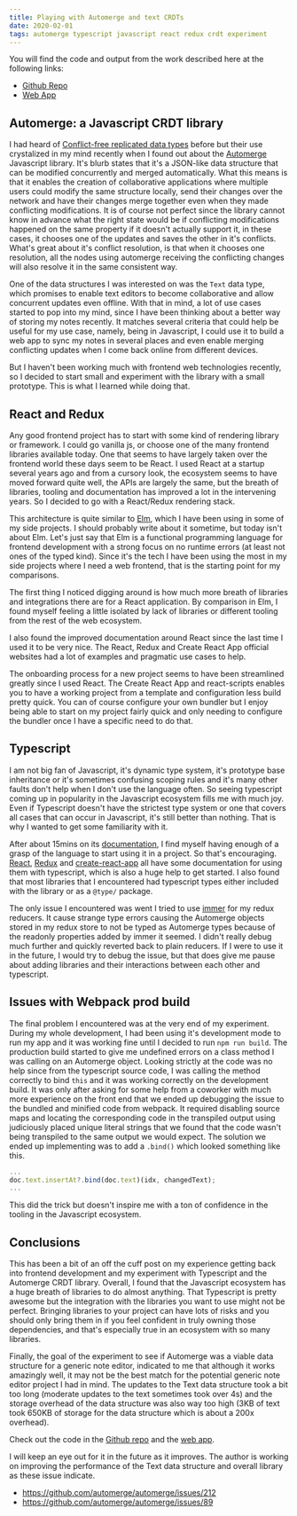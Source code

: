 ```yaml
---
title: Playing with Automerge and text CRDTs
date: 2020-02-01
tags: automerge typescript javascript react redux crdt experiment
---
```


You will find the code and output from the work described here at the following links:

- [Github Repo](https://github.com/jonfk/text-crdt-experiment-automerge-ts)
- [Web App](http://jonfk.github.io/text-crdt-experiment-automerge-ts)

## Automerge: a Javascript CRDT library

I had heard of [Conflict-free replicated data types](https://en.wikipedia.org/wiki/Conflict-free_replicated_data_type)
before but their use crystalized in my mind recently when I found out about the
[Automerge](https://github.com/automerge/automerge) Javascript library. It's blurb states that it's a JSON-like data
structure that can be modified concurrently and merged automatically. What this means is that it enables the
creation of collaborative applications where multiple users could modify the same structure locally, send their changes
over the network and have their changes merge together even when they made conflicting modifications. It is of course
not perfect since the library cannot know in advance what the right state would be if conflicting modifications happened
on the same property if it doesn't actually support it, in these cases, it chooses one of the updates and saves the
other in it's conflicts. What's great about it's conflict resolution, is that when it chooses one resolution, all the
nodes using automerge receiving the conflicting changes will also resolve it in the same consistent way.

One of the data structures I was interested on was the `Text` data type, which promises to enable text editors to
become collaborative and allow concurrent updates even offline. With that in mind, a lot of use cases started to pop
into my mind, since I have been thinking about a better way of storing my notes recently. It matches several criteria
that could help be useful for my use case, namely, being in Javascript, I could use it to build a web app to sync my notes
in several places and even enable merging conflicting updates when I come back online from different devices.

But I haven't been working much with frontend web technologies recently, so I decided to start small and experiment with
the library with a small prototype. This is what I learned while doing that.

## React and Redux

Any good frontend project has to start with some kind of rendering library or framework. I could go vanilla js, or choose
one of the many frontend libraries available today. One that seems to have largely taken over the frontend world these
days seem to be React. I used React at a startup several years ago and from a cursory look, the ecosystem seems to have
moved forward quite well, the APIs are largely the same, but the breath of libraries, tooling and documentation has
improved a lot in the intervening years. So I decided to go with a React/Redux rendering stack.

This architecture is quite similar to [Elm](https://elm-lang.org/), which I have been using in some of my side projects.
I should probably write about it sometime, but today isn't about Elm. Let's just say that Elm is a functional programming
language for frontend development with a strong focus on no runtime errors (at least not ones of the typed kind). Since
it's the tech I have been using the most in my side projects where I need a web frontend, that is the starting point for
my comparisons.

The first thing I noticed digging around is how much more breath of libraries and integrations there are for a React
application. By comparison in Elm, I found myself feeling a little isolated by lack of libraries or different tooling
from the rest of the web ecosystem.

I also found the improved documentation around React since the last time I used it to be very nice. The React, Redux and
Create React App official websites had a lot of examples and pragmatic use cases to help.

The onboarding process for a new project seems to have been streamlined greatly since I used React. The Create React App
and react-scripts enables you to have a working project from a template and configuration less build pretty quick. You
can of course configure your own bundler but I enjoy being able to start on my project fairly quick and only needing to
configure the bundler once I have a specific need to do that.

## Typescript

I am not big fan of Javascript, it's dynamic type system, it's prototype base inheritance or it's sometimes confusing scoping
rules and it's many other faults don't help when I don't use the language often. So seeing typescript coming up in popularity
in the Javascript ecosystem fills me with much joy. Even if Typescript doesn't have the strictest type system or one that
covers all cases that can occur in Javascript, it's still better than nothing. That is why I wanted to get some familiarity
with it.

After about 15mins on its [documentation](https://www.typescriptlang.org/docs/home.html), I find myself having enough of a
grasp of the language to start using it in a project. So that's encouraging.
[React](https://react-redux.js.org/using-react-redux/static-typing),
[Redux](https://redux.js.org/recipes/usage-with-typescript) and
[create-react-app](https://create-react-app.dev/docs/getting-started#creating-a-typescript-app) all have some documentation
for using them with typescript, which is also a huge help to get started. I also found that most libraries that I encountered
had typescript types either included with the library or as a `@type/` package.

The only issue I encountered was went I tried to use [immer](https://github.com/immerjs/immer) for my redux reducers. It cause
strange type errors causing the Automerge objects stored in my redux store to not be typed as Automerge types because of the
readonly properties added by immer it seemed. I didn't really debug much further and quickly reverted back to plain reducers.
If I were to use it in the future, I would try to debug the issue, but that does give me pause about adding libraries and
their interactions between each other and typescript.

## Issues with Webpack prod build

The final problem I encountered was at the very end of my experiment. During my whole development, I had been using it's
development mode to run my app and it was working fine until I decided to run `npm run build`. The production build started
to give me undefined errors on a class method I was calling on an Automerge object. Looking strictly at the code was no help
since from the typescript source code, I was calling the method correctly to bind `this` and it was working correctly on the
development build. It was only after asking for some help from a coworker with much more experience on the front end that
we ended up debugging the issue to the bundled and minified code from webpack. It required disabling source maps and locating
the corresponding code in the transpiled output using judiciously placed unique literal strings that we found that the code
wasn't being transpiled to the same output we would expect. The solution we ended up implementing was to add a `.bind()` which
looked something like this.

```js:title=src/utils/automerge.js
...
doc.text.insertAt?.bind(doc.text)(idx, changedText);
...
```

This did the trick but doesn't inspire me with a ton of confidence in the tooling in the Javascript ecosystem.

## Conclusions

This has been a bit of an off the cuff post on my experience getting back into frontend development and my experiment with
Typescript and the Automerge CRDT library. Overall, I found that the Javascript ecosystem has a huge breath of libraries
to do almost anything. That Typescript is pretty awesome but the integration with the libraries you want to use might not be
perfect. Bringing libraries to your project can have lots of risks and you should only bring them in if you feel confident
in truly owning those dependencies, and that's especially true in an ecosystem with so many libraries.

Finally, the goal of the experiment to see if Automerge was a viable data structure for a generic note editor, indicated
to me that although it works amazingly well, it may not be the best match for the potential generic note editor project I had
in mind. The updates to the Text data structure took a bit too long (moderate updates to the text sometimes took over 4s) and
the storage overhead of the data structure was also way too high (3KB of text took 650KB of storage for the data structure
which is about a 200x overhead).

Check out the code in the [Github repo](https://github.com/jonfk/text-crdt-experiment-automerge-ts) and the [web app](https://jonfk.github.io/text-crdt-experiment-automerge-ts/).

I will keep an eye out for it in the future as it improves. The author is working on improving the performance of the Text
data structure and overall library as these issue indicate.

- https://github.com/automerge/automerge/issues/212
- https://github.com/automerge/automerge/issues/89

